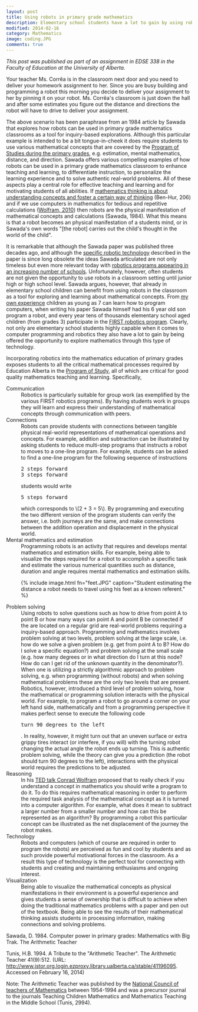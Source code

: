 ```yaml
---
layout: post  
title: Using robots in primary grade mathematics  
description: Elementary school students have a lot to gain by using robots to explore mathematics.
modified: 2014-02-16
category: Mathematics
image: coding.JPG
comments: true 
--- 
```

<p><em>This post was published as part of an assignment in EDSE 338 in the Faculty of Education at the University of Alberta.</em></p>
 
<div class="well">
Your teacher Ms. Corrêa is in the classroom next door and you need to deliver your homework assignment to her. Since you are busy building and programming a robot this morning you decide to deliver your assignment to her by pinning it on your robot. Ms. Corrêa's classroom is just down the hall and after some estimates you figure out the distance and directions the robot will have to drive to deliver your assignment. 
</div>

The above scenario has been paraphrase from an 1984 article by Sawada that explores how robots can be used in primary grade mathematics classrooms as a tool for inquiry-based explorations. Although this particular example is intended to be a bit tongue-in-cheek it does require students to use various mathematical concepts that are covered by the <a href="https://education.alberta.ca/media/645594/kto9math.pdf">Program of Studies during the primary grades</a>, e.g. estimation, mental mathematics, distance, and direction. Sawada offers various compelling examples of how robots can be used in a primary grade mathematics classroom to enhance teaching and learning, to differentiate instruction, to personalize the learning experience and to solve authentic real-world problems. All of these aspects play a central role for effective teaching and learning and for motivating students of all abilities. If <a href="http://drpineda.ca/mathematics/2014/02/13/Mathematical-thinking.html">mathematics thinking is about understanding concepts and foster a certain way of thinking</a> (Ben-Hur, 206) and if we use computers in mathematics for tedious and repetitive calculations (<a href="http://www.ted.com/talks/conrad_wolfram_teaching_kids_real_math_with_computers.html">Wolfram, 2010</a>) then robots are the physical manifestation of mathematical concepts and calculations (Sawada, 1984). What this means is that a robot becomes an physical manifestation of a students mind, or in Sawada's own words "[the robot] carries out the child's thought in the world of the child". 
 
It is remarkable that although the Sawada paper was published three decades ago, and although the <a href="http://en.wikipedia.org/wiki/Big_Trak">specific robotic technology</a> described in the paper is since long obsolete the ideas Sawada articulated are not only timeless but even more relevant today with <a href="http://www.edmontonexaminer.com/2014/02/05/in-its-first-frc-challenge-edmonton-team-opcom-robotics-faces-challenges-2">robotics programs appearing in an increasing number of schools</a>. Unfortunately, however, often students are not given the opportunity to use robots in a classroom setting until junior high  or high school level. Sawada argues, however, that already in elementary school children can benefit from using robots in the classroom as a tool for exploring and learning about mathematical concepts. From <a href="http://drpineda.ca/programming/2012/11/27/Kids-do-programming-A-Scratch-hackathon.html">my own experience</a> children as young as 7 can learn how to program computers, when writing his paper Sawada himself had his 6 year old son program a robot, and every year tens of thousands elementary school aged children (from grades 3) participate in the <a href="http://www.usfirst.org/">FIRST robotics program</a>. Clearly, not only are elementary school students highly capable when it comes to computer programming and  robotics they also have a lot to gain by being offered the opportunity to explore mathematics through this type of technology.
 
Incorporating robotics into the mathematics education of primary grades exposes students to all the critical mathematical processes required by Education Alberta in the <a href="https://education.alberta.ca/media/645594/kto9math.pdf">Program of Study</a>, all of which are critical for good quality mathematics teaching and learning. Specifically,
<dl>
<dt>Communication</dt> 
<dd>Robotics is particularly suitable for group work (as exemplified by the various FIRST robotics programs). By having students work in groups they will learn and express their understanding of mathematical concepts through communication with peers.</d>

<dt>Connections</dt>
<dd>Robots can provide students with connections between tangible physical real-world representations of mathematical operations and concepts. For example, addition and subtraction can be illustrated by asking students to reduce multi-step programs that instructs a robot to moves to a one-line program. For example, students can be asked to find a one-line program for the following sequence of instructions
<p><tt>
2 steps forward<br>
3 steps forward<br>
</tt></p>
students would write 
<p><tt>
5 steps forward
</tt></p>
which corresponds to \(2 + 3 = 5\). By programming and executing the two different  version of the program students can verify the answer, i.e. both journeys are the same, and make connections between the addition operation and displacement in the physical world.</dd>

<dt>Mental mathematics and estimation</dt>
<dd>
Programming robots is an activity that requires and develops mental mathematics and estimation skills. For example, being able to visualize the steps required for a robot to accomplish a specific task and estimate the various numerical quantities such as distance, duration and angle requires mental mathematics and estimation skills.

{% include image.html fn="feet.JPG" caption="Student estimating the distance a robot needs to travel using his feet as a known referent." %}
<dd>
</dl>

<dt>Problem solving</dt>
<dd>
Using robots to solve questions such as how to drive from point A to point B or how many ways can point A and point B be connected if the are located on a regular grid are real-world problems requiring a inquiry-based approach. Programming and mathematics involves problem solving at two levels, problem solving at the large scale, i.e. how do we solve a given problem (e.g. get from point A to B? How do I solve a specific equation?) and problem solving at the small scale (e.g. how many degrees or in what direction do I turn at this node? How do can I get rid of the unknown quantity in the denominator?). When one is utilizing a strictly algorithmic approach to problem solving, e.g. when programming (without robots) and when solving mathematical problems these are the only two levels that are present. Robotics, however, introduced a third level of problem solving, how the mathematical or programming solution interacts with the physical world. For example, to program a robot to go around a corner on your left hand side, mathematically and from a programming perspective it makes perfect sense to execute the following code  
<p><tt>
turn 90 degrees to the left
</tt></p>.
In reality, however, it might turn out that an uneven surface or extra grippy tires  interact (or interfere, if you will) with the turning robot changing the actual angle the robot ends up turning. This is authentic problem solving, while the theory can give you a prediction (the robot should turn 90 degrees to the left), interactions with the physical world requires the predictions to be adjusted.
</dd>
 
<dt>Reasoning</dt>
<dd>
In his <a href="http://www.ted.com/talks/conrad_wolfram_teaching_kids_real_math_with_computers.html">TED talk Conrad Wolfram</a> proposed that to really check if you understand a concept in mathematics you should write a program to do it. To do this requires mathematical reasoning in order to perform the required task analysis of the mathematical concept as it is turned into a computer algorithm. For example, what does it mean to subtract a larger number from a smaller number and how can this be represented as an algorithm? By programming a robot this particular concept can be illustrated as the net displacement of the journey the robot makes.  
</dd> 
 
<dt>Technology</dt>
<dd>
Robots and computers (which of course are required in order to program the robots) are perceived as fun and cool by students and as such provide powerful motivational forces in the classroom. As a result this type of technology is the perfect tool for connecting with students and creating and maintaining enthusiasms and ongoing interest.
</dd> 
 
<dt>Visualization</dt>
<dd>
Being able to visualize the mathematical concepts as physical manifestations in their environment is a powerful experience and gives students a sense of ownership that is difficult to achieve when doing the traditional mathematics problems with a paper and pen out of the textbook. Being able to see the results of their mathematical thinking assists students in processing information, making connections and solving problems.
</dd> 
 
</dl> 
 
<p>Sawada, D. 1984. Computer power in primary grades: Mathematics with Big Trak. The Arithmetic Teacher</p>

<p>Tunis, H.B. 1994. A Tribute to the "Arithmetic Teacher". The Arithmetic Teacher 41(9):512. (URL: <a href="http://www.jstor.org.login.ezproxy.library.ualberta.ca/stable/41196095">http://www.jstor.org.login.ezproxy.library.ualberta.ca/stable/41196095</a>. Accessed on February 16, 2014)</p>




Note: The Arithmetic Teacher was published by the <a href="http://www.nctm.org/">National Council of teachers of Mathematics</a> between 1954-1994 and was a precursor journal to the journals Teaching Children Mathematics and Mathematics Teaching in the Middle School (Tunis, 2994). 